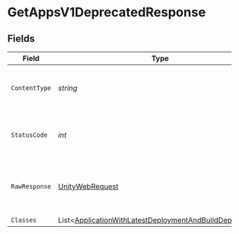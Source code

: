 # GetAppsV1DeprecatedResponse


## Fields

| Field                                                                                                                               | Type                                                                                                                                | Required                                                                                                                            | Description                                                                                                                         |
| ----------------------------------------------------------------------------------------------------------------------------------- | ----------------------------------------------------------------------------------------------------------------------------------- | ----------------------------------------------------------------------------------------------------------------------------------- | ----------------------------------------------------------------------------------------------------------------------------------- |
| `ContentType`                                                                                                                       | *string*                                                                                                                            | :heavy_check_mark:                                                                                                                  | HTTP response content type for this operation                                                                                       |
| `StatusCode`                                                                                                                        | *int*                                                                                                                               | :heavy_check_mark:                                                                                                                  | HTTP response status code for this operation                                                                                        |
| `RawResponse`                                                                                                                       | [UnityWebRequest](https://docs.unity3d.com/2021.3/Documentation/ScriptReference/Networking.UnityWebRequest.html)                    | :heavy_check_mark:                                                                                                                  | Raw HTTP response; suitable for custom response parsing                                                                             |
| `Classes`                                                                                                                           | List<[ApplicationWithLatestDeploymentAndBuildDeprecated](../../Models/Shared/ApplicationWithLatestDeploymentAndBuildDeprecated.md)> | :heavy_minus_sign:                                                                                                                  | Ok                                                                                                                                  |